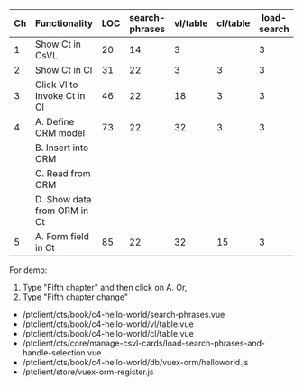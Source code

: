 | Ch  | Functionality               | LOC | search-phrases | vl/table | cl/table | load-search | orm/helloworld | database/index |
| --- | --------------------------- | --- | -------------- | -------- | -------- | ----------- | -------------- | -------------- |
| 1   | Show Ct in CsVL             | 20  | 14             | 3        |          | 3           |                |
| 2   | Show Ct in Cl               | 31  | 22             | 3        | 3        | 3           |                |
| 3   | Click Vl to Invoke Ct in Cl | 46  | 22             | 18       | 3        | 3           |                |
| 4   | A. Define ORM model         | 73  | 22             | 32       | 3        | 3           | 11             | 2              |
|     | B. Insert into ORM          |     |                |          |          |             |                |
|     | C. Read from ORM            |     |                |          |          |             |                |
|     | D. Show data from ORM in Ct |     |                |          |          |             |                |
| 5   | A. Form field in Ct         | 85  | 22             | 32       | 15       | 3           | 11             | 2              |

For demo:

1. Type "Fifth chapter" and then click on A. Or,
2. Type "Fifth chapter change"

- /ptclient/cts/book/c4-hello-world/search-phrases.vue
- /ptclient/cts/book/c4-hello-world/vl/table.vue
- /ptclient/cts/book/c4-hello-world/cl/table.vue
- /ptclient/cts/core/manage-csvl-cards/load-search-phrases-and-handle-selection.vue
- /ptclient/cts/book/c4-hello-world/db/vuex-orm/helloworld.js
- /ptclient/store/vuex-orm-register.js
